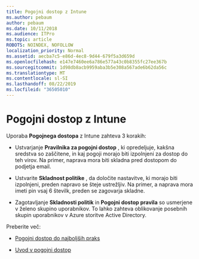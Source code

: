 ```yaml
---
title: Pogojni dostop z Intune
ms.author: pebaum
author: pebaum
ms.date: 10/11/2018
ms.audience: ITPro
ms.topic: article
ROBOTS: NOINDEX, NOFOLLOW
localization_priority: Normal
ms.assetid: aecba7c5-e86d-4ec8-9d44-679f5a3d659d
ms.openlocfilehash: e147e7460ee6a786e577a43c0b8355fc27ee367b
ms.sourcegitcommit: 1d98db8acb9959aba3b5e308a567ade6b62da56c
ms.translationtype: MT
ms.contentlocale: sl-SI
ms.lasthandoff: 08/22/2019
ms.locfileid: "36505010"
---
```

# <a name="conditional-access-with-intune"></a>Pogojni dostop z Intune

Uporaba **Pogojnega dostopa** z Intune zahteva 3 korakih: 
  
- Ustvarjanje **Pravilnika za pogojni dostop** , ki opredeljuje, kakšna sredstva so zaščitene, in kaj pogoji morajo biti izpolnjeni za dostop do teh virov. Na primer, naprava mora biti skladna pred dostopom do podjetja email. 
    
- Ustvarite **Skladnost politike** , da določite nastavitve, ki morajo biti izpolnjeni, preden napravo se šteje ustrežljiv. Na primer, a naprava mora imeti pin vsaj 6 številk, preden se zagovarja skladne. 
    
- Zagotavljanje **Skladnosti politik** in **Pogojni dostop pravila** so usmerjene v želeno skupino uporabnikov. To lahko zahteva oblikovanje posebnih skupin uporabnikov v Azure storitve Active Directory. 
    
Preberite več:
  
- [Pogojni dostop do najboljših praks](https://docs.microsoft.com/azure/active-directory/conditional-access/best-practices)
    
- [Uvod v pogojni dostop](https://docs.microsoft.com/azure/active-directory/active-directory-conditional-access-azure-portal-get-started)
    

